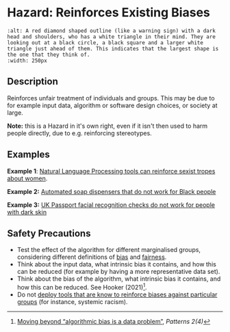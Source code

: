 # Hazard: Reinforces Existing Biases

```{image} ../images/hazards/reinforce-bias.png
:alt: A red diamond shaped outline (like a warning sign) with a dark head and shoulders, who has a white triangle in their mind. They are looking out at a black circle, a black square and a larger white triangle just ahead of them. This indicates that the largest shape is the one that they think of.
:width: 250px
```

## Description

Reinforces unfair treatment of individuals and groups. This may be due to for example input data, algorithm or software design choices, or society at large.

__Note:__ this is a Hazard in it's own right, even if it isn't then used to harm people directly, due to e.g. reinforcing stereotypes.


## Examples

__Example 1__: [Natural Language Processing tools can reinforce sexist tropes about women](https://arxiv.org/abs/1607.06520).

__Example 2:__ [Automated soap dispensers that do not work for Black people](https://metro.co.uk/2017/07/13/racist-soap-dispensers-dont-work-for-black-people-6775909/)

__Example 3:__ [UK Passport facial recognition checks do not work for people with dark skin](https://www.bbc.co.uk/news/technology-49993647)

## Safety Precautions

- Test the effect of the algorithm for different marginalised groups, considering different definitions of [bias]() and [fairness]().
- Think about the input data, what intrinsic bias it contains, and how this can be reduced (for example by having a more representative data set).
- Think about the bias of the algorithm, what intrinsic bias it contains, and how this can be reduced. See Hooker (2021)[^1].
- Do not [deploy tools that are know to reinforce biases against particular groups](https://www.bbc.co.uk/news/technology-49993647) (for instance, systemic racism).

[^1]: [Moving beyond “algorithmic bias is a data problem”](https://doi.org/10.1016/j.patter.2021.100241), _Patterns 2(4)_
